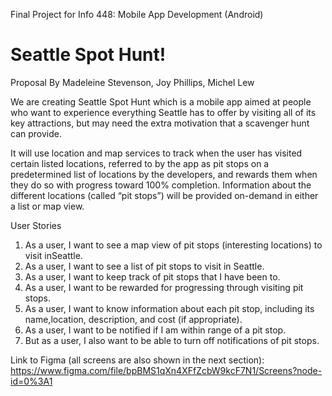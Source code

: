 Final Project for Info 448: Mobile App Development (Android)

# Seattle Spot Hunt!

Proposal By Madeleine Stevenson, Joy Phillips, Michel Lew

We are creating Seattle Spot Hunt which is a mobile app aimed at people who want to
experience everything Seattle has to offer by visiting all of its key attractions, but may
need the extra motivation that a scavenger hunt can provide.

It will use location and map services to track when the user has visited certain listed
locations, referred to by the app as pit stops on a predetermined list of locations by the
developers, and rewards them when they do so with progress toward 100% completion.
Information about the different locations (called “pit stops”) will be provided on-demand
in either a list or map view.

User Stories

1. As a user, I want to see a map view of pit stops (interesting locations) to visit inSeattle.
2. As a user, I want to see a list of pit stops to visit in Seattle.
3. As a user, I want to keep track of pit stops that I have been to.
4. As a user, I want to be rewarded for progressing through visiting pit stops.
5. As a user, I want to know information about each pit stop, including its name,location, description, and cost (if appropriate).
6. As a user, I want to be notified if I am within range of a pit stop.
7. But as a user, I also want to be able to turn off notifications of pit stops.

Link to Figma (all screens are also shown in the next section):
https://www.figma.com/file/bpBMS1qXn4XFfZcbW9kcF7N1/Screens?node-id=0%3A1
